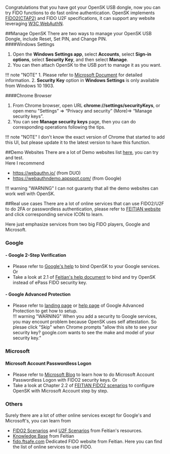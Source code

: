 Congratulations that you have got your OpenSK USB dongle, now you can try FIDO functions to do fast online authentication. OpenSK implements [FIDO2(CTAP2)](https://fidoalliance.org/fido2/) and FIDO U2F specifications, it can support any website leveraging [W3C WebAuthN](https://www.w3.org/TR/webauthn/).  

##Manage OpenSK
There are two ways to manage your OpenSK USB Dongle, include Reset, Set PIN, and Change PIN.  
####Windows Settings
1. Open the **Windows Settings app**, select **Accounts**, select **Sign-in options**, select **Security Key**, and then select **Manage**.
2. You can then attach OpenSK to the USB port to manage it as you want.  

!!! note "NOTE"
    1. Please refer to [Microsoft Document](https://docs.microsoft.com/en-us/azure/active-directory/user-help/security-info-setup-security-key#manage-your-security-key-settings-from-windows-settings "Manage your security key settings from Windows Settings") for detailed information.
    2. **Security Key** option in **Windows Settings** is only available from Windows 10 1903. 

####Chrome Browser
1. From Chrome browser, open URL **chrome://settings/securityKeys**, or open menu "Settings” => “Privacy and security” (More)=> “Manage security keys”.  
2. You can see **Manage security keys** page, then you can do corresponding operations following the tips.

!!! note "NOTE"
    I don't know the exact version of Chrome that started to add this UI, but please update it to the latest version to have this function.

##Demo Websites
There are a lot of Demo websites list [here](https://github.com/herrjemand/awesome-webauthn#demos), you can try and test.   
Here I recommend   
- https://webauthn.io/ (from DUO)   
- https://webauthndemo.appspot.com/ (from Google)

!!! warning "WARNING"
    I can not guaranty that all the demo websites can work well with OpenSK.

##Real use cases
There are a lot of online services that can use FIDO2/U2F to do 2FA or passwordless authentication, please refer to [FEITIAN website](https://www.ftsafe.com/article/620.html) and click corresponding service ICON to learn.

Here just emphasize services from two big FIDO players, Google and Microsoft.

### Google
#### - Google 2-Step Verification
- Please refer to [Google's help](https://support.google.com/accounts/answer/185839?co=GENIE.Platform%3DAndroid&hl=en) to bind OpenSK to your Google services. Or   
- Take a look at 2.1 of [Feitian's help document](https://www.ftsafe.com/download/webdownload/FIDO/Manual/FEITIAN%20U2F%20scenarios%20instructions.pdf) to bind and try OpenSK instead of ePass FIDO security key.

#### - Google Advanced Protection  
- Please refer to [landing page](https://landing.google.com/advancedprotection/) or [help page](https://support.google.com/accounts/answer/7519408?co=GENIE.Platform%3DAndroid&hl=en&oco=0) of Google Advanced Protection to get how to setup.  
!!! warning "WARNING"
    When you add a security to Google services, you may encount problem because OpenSK uses self attestation. So plesae click "Skip" when Chrome prompts "allow this site to see your security key? google.com wants to see the make and model of your security key."

### Microsoft
#### Microsoft Account Passwordless Logon
- Please refer to [Microsoft Blog](https://www.microsoft.com/en-us/microsoft-365/blog/2018/11/20/sign-in-to-your-microsoft-account-without-a-password-using-windows-hello-or-a-security-key/) to learn how to do Microsoft Account Passwordless Logon with FIDO2 security keys. Or  
- Take a look at Chapter 2.2 of [FEITIAN FIDO2 scenarios](https://download.ftsafe.com/files/FIDO/fido2/FEITIAN%20FIDO2%20scenarios%20instructions.pdf) to configure OpenSK with Microsoft Account step by step.

### Others
Surely there are a lot of other online services except for Google's and Microsoft's, you can learn from  
- [FIDO2 Scenarios](https://download.ftsafe.com/files/FIDO/fido2/FEITIAN%20FIDO2%20scenarios%20instructions.pdf) and [U2F Scenarios](https://www.ftsafe.com/download/webdownload/FIDO/Manual/FEITIAN%20U2F%20scenarios%20instructions.pdf) from Feitian's resources.  
- [Knowledge Base](https://xpass.freshdesk.com/support/solutions/60000318639) from Feitian  
- [fido.ftsafe.com](https://fido.ftsafe.com/catalog/) Dedicated FIDO website from Feitian. Here you can find the list of online services to use FIDO.



